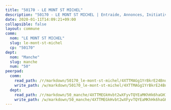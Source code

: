 ```yaml
---
title: "50170 - LE MONT ST MICHEL"
description: "50170 - LE MONT ST MICHEL | Entraide, Annonces, Initiatives"
date: 2020-01-11T14:09:21+09:00
collapsible: false
layout: commune
comm:
  nom: "LE MONT ST MICHEL"
  slug: le-mont-st-michel
  cp: "50170"
dept:
  nom: "Manche"
  slug: manche
  num: "50"
peerpad:
  comm:
    read_path: /r/markdown/50170_le-mont-st-michel/4XTTMAGg1YrBkrE24BnuJNLSHiSdNRwbiF74FqF1Z4dCbcpmG
    write_path: /w/markdown/50170_le-mont-st-michel/4XTTMAGg1YrBkrE24BnuJNLSHiSdNRwbiF74FqF1Z4dCbcpmG-K3TgTtNSmQDH8ghG1gdBpJwq5CZeC2XPmNHmawp9z9mxhVEZyGyGMai2nEJzi9M7uYjPmFr77VhJVnD5QSxNqajUPYLDp4MfHictBBzwcS7tGCe51NvowvB3TVM3S8YzQqaDphbG
  dept:
    read_path: /r/markdown/50_manche/4XTTMEGkHvbt2wXFyvTQYEaMKhHk6haGH1SzsRNevKgBDTuXr
    write_path: /w/markdown/50_manche/4XTTMEGkHvbt2wXFyvTQYEaMKhHk6haGH1SzsRNevKgBDTuXr-K3TgUSx1rwmRRLqHcTLLdo4dVfTRKvf94KKagmUFPevWSp2f9nuc6fJF25TtLArzK8teuQ5TvuAMqW38N2MYgT18hBoXtjmKX9WuSn2vkujmSJPp3gF4gsuMmfEM8Th4Ap94heFE
---
```


